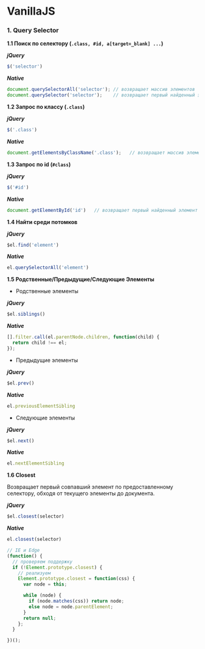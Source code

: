 # VanillaJS

### 1. Query Selector

__1.1 Поиск по селектору (```.class, #id, a[target=_blank] ...```)__

___jQuery___

```javascript
$('selector')
```
___Native___

```javascript
document.querySelectorAll('selector'); // возвращает массив элементов
document.querySelector('selector');    // возвращает первый найденный элемент
```

__1.2 Запрос по классу (```.class```)__

___jQuery___

```javascript
$('.class')
```
___Native___

```javascript
document.getElementsByClassName('.class');   // возвращает массив элементов
```

__1.3 Запрос по id (```#class```)__

___jQuery___

```javascript
$('#id')
```
___Native___

```javascript
document.getElementById('id')   // возвращает первый найденный элемент
```

__1.4 Найти среди потомков__

___jQuery___

```javascript
$el.find('element')
```

___Native___

```javascript
el.querySelectorAll('element')
```

__1.5 Родственные/Предыдущие/Следующие Элементы__

  + Родственные элементы

  ___jQuery___

  ```javascript
  $el.siblings()
  ```

  ___Native___

  ```javascript
  [].filter.call(el.parentNode.children, function(child) {
    return child !== el;
  });
  ```
  + Предыдущие элементы

  ___jQuery___

  ```javascript
  $el.prev()
  ```

  ___Native___

  ```javascript
  el.previousElementSibling
  ```
  + Следующие элементы

  ___jQuery___

  ```javascript
  $el.next()
  ```

  ___Native___

  ```javascript
  el.nextElementSibling
  ```

__1.6 Closest__

Возвращает первый совпавший элемент по предоставленному селектору, обходя от текущего элементы до документа.

___jQuery___

```javascript
$el.closest(selector)
```

___Native___

```javascript
el.closest(selector)

// IE и Edge
(function() {
  // проверяем поддержку
  if (!Element.prototype.closest) {
    // реализуем
    Element.prototype.closest = function(css) {
      var node = this;

      while (node) {
        if (node.matches(css)) return node;
        else node = node.parentElement;
      }
      return null;
    };
  }

})();
```
